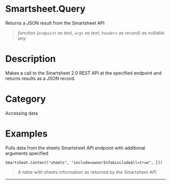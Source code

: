 # Smartsheet.Query
Returns a JSON result from the Smartsheet API
> _function (<code>endpoint</code> as text, <code>args</code> as text, <code>headers</code> as record) as nullable any_

# Description 
Makes a call to the Smartsheet 2.0 REST API at the specified endpoint and returns results as a JSON record.
# Category 
Accessing data
# Examples 
Pulls data from the sheets Smartsheet API endpoint with additional arguments specified
```
Smartsheet.Content("sheets", "include=ownerInfo&includeAll=true", [])
```
> A table with sheets information as returned by the Smartsheet API

***
